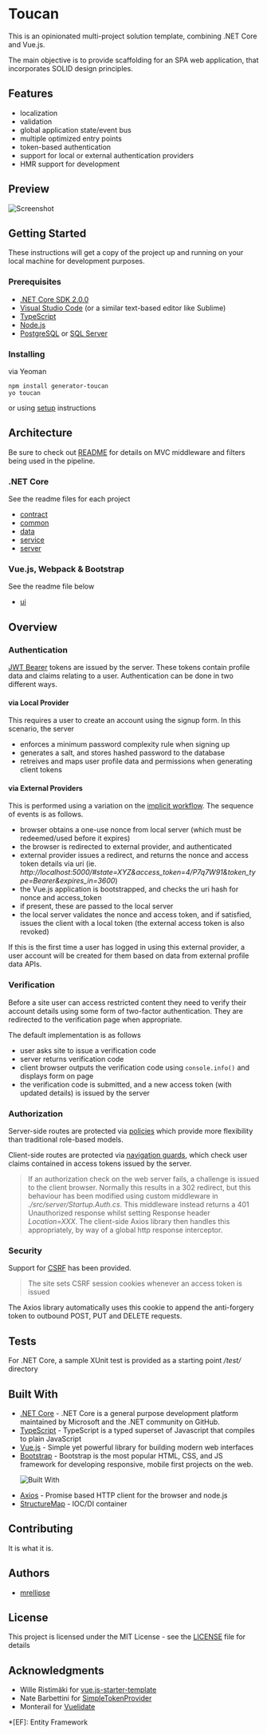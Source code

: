 # Toucan

This is an opinionated multi-project solution template, combining .NET Core and Vue.js.

The main objective is to provide scaffolding for an SPA web application, that incorporates SOLID design principles.

## Features
* localization
* validation
* global application state/event bus
* multiple optimized entry points
* token-based authentication
* support for local or external authentication providers
* HMR support for development

## Preview
![Screenshot](screen.png)

## Getting Started

These instructions will get a copy of the project up and running on your local machine for development purposes.

### Prerequisites

* [.NET Core SDK 2.0.0](https://www.microsoft.com/net/core/#windowscmd)
* [Visual Studio Code](https://code.visualstudio.com/download/) (or a similar text-based editor like Sublime)
* [TypeScript](https://www.typescriptlang.org/)
* [Node.js](https://nodejs.org/en/)
* [PostgreSQL](https://www.postgresql.org/) or [SQL Server](https://www.microsoft.com/en-us/sql-server/sql-server-downloads)

### Installing

via Yeoman

```DOS
npm install generator-toucan
yo toucan
```

or using [setup](SETUP.md) instructions 

## Architecture

Be sure to check out [README](src/server/README.md) for details on MVC middleware and filters being used in the pipeline.

### .NET Core
See the readme files for each project
* [contract](src/contract/README.md)
* [common](src/common/README.md)
* [data](src/data/README.md)
* [service](src/service/README.md)
* [server](src/server/README.md)

### Vue.js, Webpack & Bootstrap
See the readme file below
* [ui](src/ui/README.md)

## Overview

### Authentication
[JWT Bearer](https://tools.ietf.org/html/rfc7523) tokens are issued by the server. These tokens contain profile data and claims relating to a user. Authentication can be done in two different ways.

#### via Local Provider
This requires a user to create an account using the signup form. In this scenario, the server

* enforces a minimum password complexity rule when signing up
* generates a salt, and stores hashed password to the database
* retreives and maps user profile data and permissions when generating client tokens

#### via External Providers
This is performed using a variation on the [implicit workflow](https://tools.ietf.org/html/rfc6749#section-1.3.2). The sequence of events is as follows. 

* browser obtains a one-use nonce from local server (which must be redeemed/used before it expires)
* the browser is redirected to external provider, and authenticated
* external provider issues a redirect, and returns the nonce and access token details via uri (ie. _http://localhost:5000/#state=XYZ&access_token=4/P7q7W91&token_type=Bearer&expires_in=3600_)
* the Vue.js application is bootstrapped, and checks the uri hash for nonce and access_token
* if present, these are passed to the local server
* the local server validates the nonce and access token, and if satisfied, issues the client with a local token (the external access token is also revoked)

If this is the first time a user has logged in using this external provider, a user account will be created for them based on data from external profile data APIs.

### Verification

Before a site user can access restricted content they need to verify their account details using some form of two-factor authentication. They are redirected to the verification page when appropriate.

The default implementation is as follows

* user asks site to issue a verification code
* server returns verification code
* client browser outputs the verification code using `console.info()` and displays form on page
* the verification code is submitted, and a new access token (with updated details) is issued by the server

### Authorization
Server-side routes are protected via [policies](https://docs.microsoft.com/en-us/aspnet/core/security/authorization/policies) which provide more flexibility than traditional role-based models.

Client-side routes are protected via [navigation guards](http://router.vuejs.org/en/advanced/navigation-guards.html), which check user claims contained in access tokens issued by the server.

> If an authorization check on the web server fails, a challenge is issued to the client browser. Normally this results in a 302 redirect, but this behaviour has been modified using custom middleware in *./src/server/Startup.Auth.cs*. This middleware instead returns a 401 Unauthorized response whilst setting Response header _Location=XXX_. The client-side Axios library then handles this appropriately, by way of a global http response interceptor.

### Security

Support for [CSRF](https://en.wikipedia.org/wiki/Cross-site_request_forgery) has been provided.

> The site sets CSRF session cookies whenever an access token is issued

The Axios library automatically uses this cookie to append the anti-forgery token to outbound POST, PUT and DELETE requests.

## Tests

For .NET Core, a sample XUnit test is provided as a starting point */test/* directory

## Built With

* [.NET Core](https://www.microsoft.com/net/core) - .NET Core is a general purpose development platform maintained by Microsoft and the .NET community on GitHub.
* [TypeScript](https://www.TypeScriptlang.org/) - TypeScript is a typed superset of Javascript that compiles to plain JavaScript
* [Vue.js](https://vuejs.org/v2/guide/) - Simple yet powerful library for building modern web interfaces
* [Bootstrap](http://getbootstrap.com/) - Bootstrap is the most popular HTML, CSS, and JS framework for developing responsive, mobile first projects on the web.

&nbsp;&nbsp;&nbsp;&nbsp;&nbsp;&nbsp;![Built With](vendors.png)

* [Axios](https://github.com/mzabriskie/axios) - Promise based HTTP client for the browser and node.js
* [StructureMap](http://structuremap.github.io/) - IOC/DI container

## Contributing

It is what it is.

## Authors

* [mrellipse](https://github.com/mrellipse)

## License

This project is licensed under the MIT License - see the [LICENSE](LICENSE) file for details

## Acknowledgments

* Wille Ristimäki for [vue.js-starter-template](https://github.com/villeristi/vue.js-starter-template)
* Nate Barbettini for [SimpleTokenProvider](https://github.com/nbarbettini/SimpleTokenProvider)
* Monterail for [Vuelidate](https://monterail.github.io/vuelidate/)

*[EF]: Entity Framework

